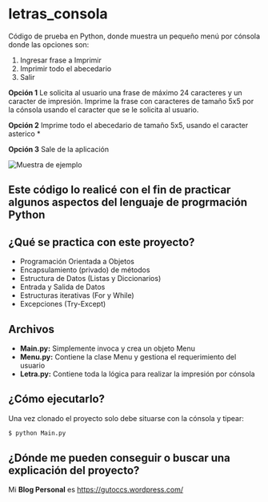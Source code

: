 # letras_consola

Código de prueba en Python, donde muestra un pequeño menú por cónsola donde las opciones son:

1. Ingresar frase a Imprimir
2. Imprimir todo el abecedario
3. Salir

**Opción 1** Le solicita al usuario una frase de máximo 24 caracteres y un caracter de impresión. 
Imprime la frase con caracteres de tamaño 5x5 por la cónsola usando el caracter que se le solicita al usuario.

**Opción 2** Imprime todo el abecedario de tamaño 5x5, usando el caracter asterico *

**Opción 3** Sale de la aplicación

![Muestra de ejemplo](https://gutoccs.files.wordpress.com/2019/05/letras_consola.jpg)

## Este código lo realicé con el fin de practicar algunos aspectos del lenguaje de progrmación **Python**

## ¿Qué se practica con este proyecto?

* Programación Orientada a Objetos
* Encapsulamiento (privado) de métodos
* Estructura de Datos (Listas y Diccionarios)
* Entrada y Salida de Datos
* Estructuras iterativas (For y While)
* Excepciones (Try-Except)

## Archivos

* **Main.py:** Simplemente invoca y crea un objeto Menu
* **Menu.py:** Contiene la clase Menu y gestiona el requerimiento del usuario
* **Letra.py:** Contiene toda la lógica para realizar la impresión por cónsola

## ¿Cómo ejecutarlo?

Una vez clonado el proyecto solo debe situarse con la cónsola y tipear:

```bash
$ python Main.py
```

## ¿Dónde me pueden conseguir o buscar una explicación del proyecto?

Mi **Blog Personal** es https://gutoccs.wordpress.com/
